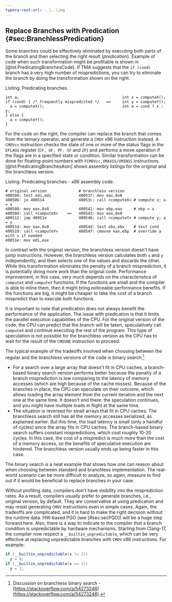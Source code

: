 ```yaml
---
typora-root-url: ..\..\img
---
```


## Replace Branches with Predication {#sec:BranchlessPredication}

Some branches could be effectively eliminated by executing both parts of the branch and then selecting the right result (*predication*). Example of code when such transformation might be profitable is shown in [@lst:PredicatingBranchesCode]. If TMA suggests that the `if (cond)` branch has a very high number of mispredictions, you can try to eliminate the branch by doing the transformation shown on the right.

Listing: Predicating branches.

~~~~ {#lst:PredicatingBranchesCode .cpp}
int a;                                             int x = computeX();
if (cond) { /* frequently mispredicted */   =>     int y = computeY();
  a = computeX();                                  int a = cond ? x : y;
} else {
  a = computeY();
}
~~~~~~~~~~~~~~~~~~~~~~~~~~~~~~~~~~~~~~~~~~~~~~~~~

For the code on the right, the compiler can replace the branch that comes from the ternary operator, and generate a `CMOV` x86 instruction instead. A `CMOVcc` instruction checks the state of one or more of the status flags in the `EFLAGS` register (`CF, OF, PF, SF` and `ZF`) and performs a move operation if the flags are in a specified state or condition. Similar transformation can be done for floating-point numbers with `FCMOVcc,VMAXSS/VMINSS` instructions. [@lst:PredicatingBranchesAsm] shows assembly listings for the original and the branchless version.

Listing: Predicating branches - x86 assembly code.

~~~~ {#lst:PredicatingBranchesAsm .bash}
# original version              # branchless version
400504: test edi,edi            400537: mov eax,0x0
400506: je 400514               40053c: call <computeX> # compute x; a = x
400508: mov eax,0x0             400541: mov ebp,eax     # ebp = x
40050d: call <computeX>    =>   400543: mov eax,0x0
400512: jmp 40051e              400548: call <computeY> # compute y; a = y
400514: mov eax,0x0             40054d: test ebx,ebx    # test cond
400519: call <computeY>         40054f: cmovne eax,ebp  # override a with x if needed
40051e: mov edi,eax
~~~~~~~~~~~~~~~~~~~~~~~~~~~~~~~~~~~~~~~~~~~~~~~~~

In contrast with the original version, the branchless version doesn't have jump instructions. However, the branchless version calculates both `x` and `y` independently, and then selects one of the values and discards the other. While this transformation eliminates the penalty of a branch misprediction, it is potentially doing more work than the original code. Performance improvement, in this case, very much depends on the characteristics of `computeX` and `computeY` functions. If the functions are small and the compiler is able to inline them, then it might bring noticeable performance benefits. If the functions are big, it might be cheaper to take the cost of a branch mispredict than to execute both functions. 

It is important to note that predication does not always benefit the performance of the application. The issue with predication is that it limits the parallel execution capabilities of the CPU. For the original version of the code, the CPU can predict that the branch will be taken, speculatively call `computeX` and continue executing the rest of the program. This type of speculation is not possible for the branchless version as the CPU has to wait for the result of the `CMOVNE` instruction to proceed.

The typical example of the tradeoffs involved when choosing between the regular and the branchless versions of the code is binary search:[^3]

* For a search over a large array that doesn't fit in CPU caches, a branch-based binary search version performs better because the penalty of a branch misprediction is low comparing to the latency of memory accesses (which are high because of the cache misses). Because of the branches in place, the CPU can speculate on their outcome, which allows loading the array element from the current iteration and the next one at the same time. It doesn't end there: the speculation continues, and you might have multiple loads in flight at the same time.
* The situation is reversed for small arrays that fit in CPU caches. The branchless search still has all the memory accesses serialized, as explained earlier. But this time, the load latency is small (only a handful of cycles) since the array fits in CPU caches. The branch-based binary search suffers constant mispredictions, which cost roughly 10-20 cycles. In this case, the cost of a mispredict is much more than the cost of a memory access, so the benefits of speculative execution are hindered. The branchless version usually ends up being faster in this case.

The binary search is a neat example that shows how one can reason about when choosing between standard and branchless implementation. The real-world scenario can be more difficult to analyze, so again, measure to find out if it would be beneficial to replace branches in your case.

Without profiling data, compilers don't have visibility into the misprediction rates. As a result, compilers usually prefer to generate branches, i.e., original version, by default. They are conservative at using predication and may resist generating `CMOV` instructions even in simple cases. Again, the tradeoffs are complicated, and it is hard to make the right decision without the runtime data. HW-based PGO (see [#sec:secPGO]) will be a huge step forward here. Also, there is a way to indicate to the compiler that a branch condition is unpredictable by hardware mechanisms. Starting from Clang-17, the compiler now respect a `__builtin_unpredictable`, which can be very effective at replacing unpredictable branches with `CMOV` x86 instructions. For example:

```cpp
if (__builtin_unpredictable(x != 2))
  y = 0;
if (__builtin_unpredictable(x == 3))
  y = 1;
```

[^3]: Discussion on branchless binary search - [https://stackoverflow.com/a/54273248](https://stackoverflow.com/a/54273248).
